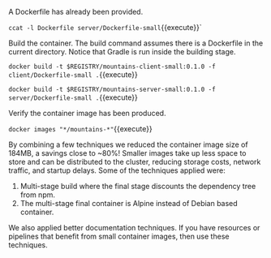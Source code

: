 A Dockerfile has already been provided.

`ccat -l Dockerfile server/Dockerfile-small`{{execute}}`

Build the container. The build command assumes there is a Dockerfile in the current directory. Notice that Gradle is run inside the building stage.

`docker build -t $REGISTRY/mountains-client-small:0.1.0 -f client/Dockerfile-small .`{{execute}}

`docker build -t $REGISTRY/mountains-server-small:0.1.0 -f server/Dockerfile-small .`{{execute}}

Verify the container image has been produced.

`docker images "*/mountains-*"`{{execute}}

By combining a few techniques we reduced the container image size of 184MB, a savings close to ~80%! Smaller images take up less space to store and can be distributed to the cluster, reducing storage costs, network traffic, and startup delays. Some of the techniques applied were:

1. Multi-stage build where the final stage discounts the dependency tree from npm.
2. The multi-stage final container is Alpine instead of Debian based container.

We also applied better documentation techniques. If you have resources or pipelines that benefit from small container images, then use these techniques.
